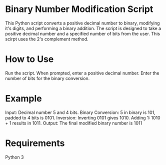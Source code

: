 # Binary Number Modification Script

This Python script converts a positive decimal number to binary, modifying it's digits, and performing a binary addition. The script is designed to take a positive decimal number and a specified number of bits from the user. 
This scirpt uses the 2's complement method.
# How to Use
Run the script.
When prompted, enter a positive decimal number.
Enter the number of bits for the binary conversion.
# Example
Input: Decimal number 5 and 4 bits.
Binary Conversion: 5 in binary is 101, padded to 4 bits is 0101.
Inversion: Inverting 0101 gives 1010.
Adding 1: 1010 + 1 results in 1011.
Output: The final modified binary number is 1011
# Requirements
Python 3
